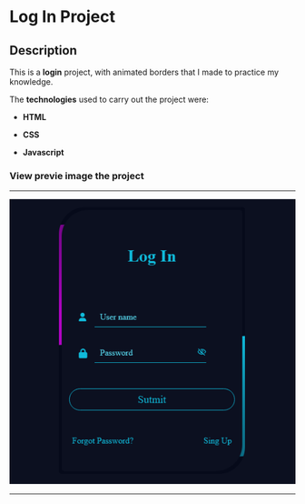 # Log In Project

## Description

This is a **login** project, with animated borders that I made to practice my knowledge.

The **technologies** used to carry out the project were:

* **HTML**

* **CSS**

* **Javascript**

### View previe image the project
---

!["imagen"](LogIn.png "Project Log In Image")

---
